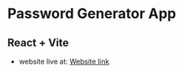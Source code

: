 # Password Generator App
## React + Vite
- website live at: [Website link](https://6591c16bb4d60c435c2e60c1--animated-selkie-4c789e.netlify.app/)
